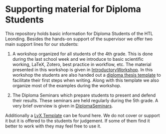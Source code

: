 # Supporting material for Diploma Students
This repository holds basic information for Diploma Students of the HTL Leonding. Besides the hands-on support of the supervisor we offer two main support lines for our students:

1. A workshop organized for all students of the 4th grade. This is done during the last school week and we introduce to basic scientific working, LaTeX, Zotero, best practice in workflow, etc. The material presented in this workshop is given in [IntroductoryWorkshop](IntroductoryWorkshop/README.md). In this workshop the students are also handed out a [diploma thesis template](Templates/LaTeX) to facilitate their first steps when writing. Along with this template we also organize most of the examples during the workshop.

2. The Diploma Seminars which prepare students to present and defend their results. These seminars are held regularly during the 5th grade. A very brief overview is given in [DiplomaSeminars](DiplomaSeminars).

Additionally a [LyX Template](Templates/LyX) can be found here. We do not cover or support it but it is offered to the students for judgement. If some of them find it better to work with they may feel free to use it.

